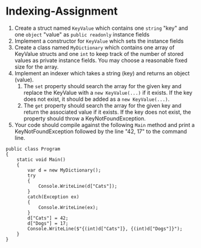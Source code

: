 # Indexing-Assignment

1. Create a struct named `KeyValue` which contains one `string` "key" and one `object` "value" as `public readonly` instance fields
1. Implement a constructor for `KeyValue` which sets the instance fields
1. Create a class named `MyDictionary` which contains one array of KeyValue structs and one `int` to keep track of the number of stored values as private instance fields. You may choose a reasonable fixed size for the array. 
1. Implement an indexer which takes a string (key) and returns an object (value).
    1. The `set` property should search the array for the given key and replace the KeyValue with a `new KeyValue(...)` if it exists. If the key does not exist, it should be added as a `new KeyValue(...)`.
    1. The `get` property should search the array for the given key and return the associated value if it exists. If the key does not exist, the property should throw a KeyNotFoundException.
1. Your code should compile against the following `Main` method and print a KeyNotFoundException followed by the line "42, 17" to the command line.

````
public class Program
{
    static void Main()
    {
        var d = new MyDictionary();
        try
        {
            Console.WriteLine(d["Cats"]);
        }
        catch(Exception ex)
        {
            Console.WriteLine(ex);
        }
        d["Cats"] = 42;
        d["Dogs"] = 17;
        Console.WriteLine($"{(int)d["Cats"]}, {(int)d["Dogs"]}");
    }
}
````
